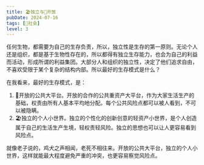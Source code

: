 ```yaml
---
title: 🏖独立与🌌开放
pubDate: 2024-07-16
tags: [👫社会]
level: 3
---
```


任何生物，都需要为自己的生存负责，所以，独立性是生存的第一原则。无论个人还是组织，都是基于生物性存在的，所以都得有独立生存能力，也会为自己的利益而活动，形成所谓的利益集团。大部分人和组织的独立性，决定了他们追求自由，不喜欢受限于某个复杂的结构内部。所以最好的生存模式是什么？

在我看来，最好的生存模式，是：

1. 🌌开放的公共大平台。开放的合作的公共重资产大平台，作为大家生活生产的基础，权责由所有人基本平均地分配。每个公共风险点都可以被人看到，不可以被隐瞒。
2. 🏖独立的个人小世界。独立的个性化的创新创意的轻资产小世界，是个人创造属于自己的生活生产生境，轻权责轻风险。独立的思想也可以让人更容易看到风险点。

就像老子说的，鸡犬之声相闻，老死不相往来。开放的公共大平台，独立的个人小世界，这样就能最大程度避免严重的冲突，也更容易察觉风险点。
